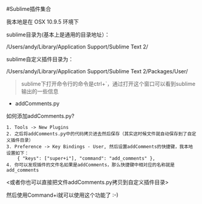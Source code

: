 #Sublime插件集合

我本地是在 OSX 10.9.5 环境下

sublime目录为(基本上是通用的目录地址）：

/Users/andy/Library/Application Support/Sublime Text 2/

sublime自定义插件目录为：

/Users/andy/Library/Application Support/Sublime Text 2/Packages/User/

> sublime下打开命令行的命令是ctrl+`，通过打开这个窗口可以看到sublime输出的一些信息

- addComments.py

如何添加addComments.py?

	1. Tools -> New Plugins
	2. 之后将addComments.py中的代码拷贝进去然后保存（其实这时候文件就自动保存到了自定义插件目录）
	3. Preference -> Key Bindings - User, 然后设置addComments的快捷键，我本地设置如下：
		{ "keys": ["super+i"], "command": "add_comments" },
	4. 你可以发现插件的文件名如果是addComments，那么快捷键中相对应的名称就是add_comments

<或者你也可以直接把文件addComments.py拷贝到自定义插件目录>

然后使用Command+i就可以使用这个功能了 :-)

